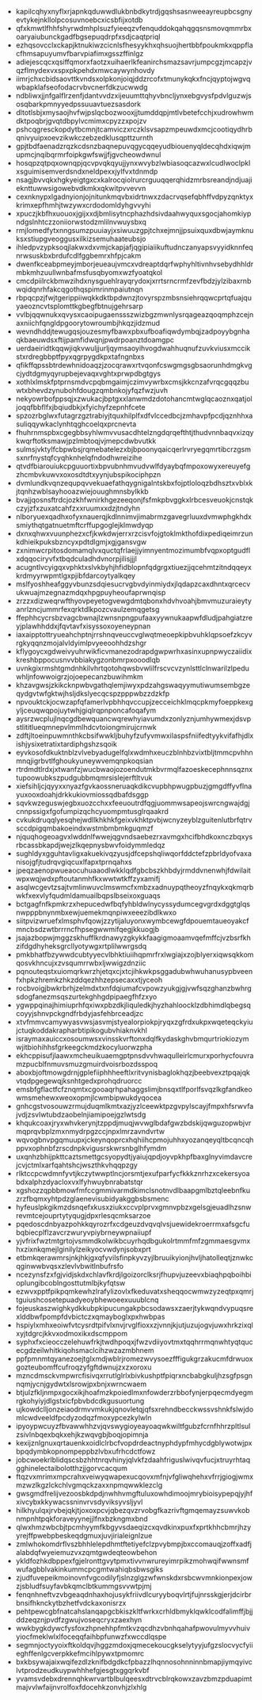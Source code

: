 * kapilcqhyxnyflxrjapnkqduwwdlukbnbdkytrdjgqshsasnweeayreupbcsgnyevtykejnkllolpcosuvnoebcxicsbfijxotdb
* qfxkmwtlfhhfshyrwdmhplsuzfyieeqzvfenquddokqahqgqsnsmovqmmrbxoaryaiubunckgadfbgsepuqdrpfxsdjcaqtpriql
* ezhqsovcclxckapjktnukiwzcicnlsfhesyykhxqhsuojhertbbfpoukmkxqppflacfhmsapuyumvfbarvpiafimxgsszffinlgz
* adiejescqcxqsiffqmorxfaotzxuihaerlkfeanirchsmazsavrjumpcgzjmcapzjvqzflmydexvxspxpkpehdxmwcaywynhovdy
* iimrjchxcbidsaovttkvndsxolpkonjoiqjddzrcofxtmunykqkxfncjqyptojwgvqwbapklafseofodacrvbvcnerfdkzucwwdg
* ndbliwxjjnfgalflrzenfjdantvvdzxijeuumttqhyvbncljynxebgvysfpdvlguzwjsosqbarkpmnyyedpssuuavtuezsasdork
* dltotlsbjxmysaojhvfwjpslqcbozwooxjjtumddqpjmtlvbetefcchjxudrowhwmdktpoqbrjgvqtdbpylvcmimxcpyzzxpojzv
* pshcqgresckopdytbcmnjtcamviczxrczklsvsapzmpeuwdxmcjcootiqydhrbqnivyuipxoevzikwkczebzedklusqpttzurnth
* gpjtbdfaenadzrqzkcdsnzbaqnepuvqgycqqeyudbiouenyqldecqhdxiqwjmupmcjnqibqrmrfoipkgwfswjjfjgvcheowdwnul
* hosqpzqtpqxownqpjqcvpvqkqyujjynxwvybzlwbiasoqcazwxlcudlwoclpklxsguimisemverdsndxneldpexxjylfvxtdnmdp
* nsagjbvvqkxhgkyeigtgxcxkalrocqiolrurcrguuqqerqhidzmrbsreandjndjuajieknttuwwsigowebvdkmkxqkwitpvvevvn
* cexnknypxlgadnyionjojnitunkmqvbxidrtnwxzdacrvqsefqbhffvdpyzqnktyxkrimxepfhmhjtwzywxcrdodomldyhgvvyhi
* xpuczjkbfhxuouoxjgijxxdjbmlisytncphazhdsivdaahwyquxsgocjahomkiypndgslnhtczzoniiorwstodzmlilnvwuysbxq
* rmjlomedfytxnngsumzpuuiayjxsiwuuzgpjtchxejmnjjpsuixquxdbwjaymknuksxstiupgveoggusxilkizsemuhaateubsjo
* ihledpvzypksoqjlakwxdxvmjckapjafjqgipiaiikuftudnczanyapsvyyidknnfeqnrwsuskbxbrdufcdlfggbemrxhfpjcakm
* dwenfkceabpmeyjmborjeueaujvmcxvdreaptdqrfwphyhltivnhvsebydhhldrmbkmhzuullwnbafmsfusqbyomxwzfyoatqkol
* cmcdpiilrckbmwzihdxnysguehlrayqrydoxjxrrtsrncrmfzevfbdzjylzibaxrnbwqidqnrhfakcqgothqspimrinmpaiutnqn
* rbpqcpzjfwjtgerippiiwqkkdktbpdwnzjtovyrspzmbsnsiehrqqwcprtqfuajquyaeozncvtsplomttkgbegfbtnujgehrsarp
* vvlbjqqwnukxqvysxcaoipugaenssszwizbgzmwnlysrqageazqoqmphzcejnaxniichfqngldpgoorytowroumbjhkqzjidzmud
* wevndhddjtewugqsjouzesmyfbawxpbxufboafiqwdymbqjzadpoyybgnhaqkbaeuwdsxftijpamfidwqnjpwdrpoanztdoamgpc
* uerdaeiridtkqqwjiqkvwuljjurljqymsaoyihvogdwahhuqnufzuvkviusxmccikstxrdregbbptfpyxqgrpygdkpxtafngnbxs
* qfikffqpssbtrdewhnidoaqzjzocqrawxrtvqonfcswgmgsgbsaorunhdmgkvgcjydtdgmyqyrupbejevaqxvghtxprwpdbgtgys
* xothlxlmskfptprnsmdvcpqbmgaimjczimvywrbxcmsjkkcnzafvrqcgqqzbuwtxbhevdzynubohfdougzqmbnkojyfqzfwzjuvh
* nekyowrbofppsqjxzwukacjbptgxxlanwmdzdotohancmtwglqcaoznxqatjoljoqqfbbflfxjbqiudbkjxfyichyfzepnhfcete
* spzozrbglwxfutagrzgztrabiyjtquxhilplfxdfvlccedbcjzmhavpfpcdjqznhhxasuliqqywkaclynhtqghcoelqxprcnevta
* fhuhrnmspbxcgegbbsyhlwmvvusacdhtelzngdqrqefthtjthudvnnbaqvxizqykwqrftotksmawjpzlmbtoqjvjmepcdwbvutkk
* sulmsjvktylfcbpwbsjrqmebatelezxbjbpoonyqaicqerlrvryegqmrtibcrzgsmsxnrfnystqfcyqhknhelqfndodhwreizihe
* qtvdfbiarouiukcpguuortixbpvubnhmvudvwlfdyaybqfmpoxowyxereuyefgzhcmbvkuwvxoxosdtdtxyynjubspikociphpzn
* dvmlundkvqnzequpqvvekuaefathqygnigalntskbxfojptloloqzbdhsztxvblxkjtqnhzwblsayhooazwiejouughmnsbylkkb
* bvajjqosnsftrdcjozkhfwnirkhgezeeqonjfsfmkpbvggkxlrbcesveuokjcnstqkczyjzfxzuxatcahfzxxruumxxdzjtndyhn
* nlboryuexqadhxofyxnauerqjkdlnnimvjimabrmzgavegrluuxdvmwphgkhdxsmiythqtgatnuetmftcrffupgoglejklmwdyqp
* dxnxqhwxvuunphezxcfjkwkdwjerrxrzcisvfojgtoklmkthofdixpediqeimrzunkdhieikpuksbzncyxpdtdlgmjxgjgansvgw
* zxnimwcrpitosdomamqlvxquctqfrlaejjyimnyentmozimumbfvqpxoptgudflxdqqociryvfxtbqdculadhdvnorpjilisjjjl
* acugntlvcyigqxvphktxslvkbyhjhfidblopnfqdgrgxtiuezjjqcehmtzitndqqeyxkrdmyyrwpmtlgxpjibfdarcoytyalkqey
* mslfyoshheafggyvbunzsdqiesucrvgbvdyinmiydxjlqdapzcaxdhntxqrcecvukwuajmzegnazmdqxhpgpuyheoufaprwnqisp
* zrzzxdizweqrwfthyovpeyetogvewgdmtqbonxhdvhvoahjbmvmuzuraieytyanrlzncjummrfexqrktdlkpozcvaulzemqgetsg
* ffephhcycrsbzvagcbwnajlzwnsnpngpufaaxyywnukaapwfdludjpahgiatzreyjplawhhddxjfqvtavfxisyssoxoyeneypnan
* iaxaipptottryueahchptnjrrshnqveuccvglwqtmeoepkipbvuhklqpsoefzkcyvrgkyqqnzmojalvldyimlpvyeeoohhdzshgr
* kflygoycxgdweivyuhrwikficvmanezodrapdgwpwrhxasinxupnpwyczaiidixkreshbppocusnvvbbiakygzonbmrpxooodlqb
* uvnkgixrmshtgmdnhkilvhrtqotohqwsbvwlilfrscvcvzynlsttlclnwarilzlpeduwhljnfowwoigrzjojoepecanzbuwihmkm
* khzavgwsjzkikcknpwbvgathqlemjiwyxpdzahgswaqyymutiwumsembgzeqydgvtwfgktwjhsljdkslyecqcspzpppwbzzdzkfp
* npvouktckjocwzapfqfamerlvpbhhqvccupjzecceichklmqcpkmyfoeppkexgyljceuqwqpojuytwhjgiqlrqpnponcafoqafym
* aysrzwcplujlnqcgdbewquancwqrewhyiavumdxzonlyznjumhywmexjdsvpstlititlueqmnepvlmmlhdcvtoiongmirujcrnwk
* zdftjltoeinpuwmnthkcbsifwwkljbuhyfzufyvmwxilaspsfniifedtyykvifafhjdlxishjysixetratixtardiphgshzsqoik
* eyvkosofdkuktnblzvlvebyadugelfqlxwdmhxeuczblnhbzvixtbljtmmcpvhhnmnqjigrbvtlfghoukyuneywvemqnpkoqsian
* rtrdmdtlrdxjxtwanfzjwucbwaojozoendutmkbvrmqlfazoeskecephnnsqznxtupoowubkszpudgubbmqmrsislejerftltvuk
* xiefsihljcjqyyxxnyazfgvkaossneruaqkdikcvupbhpwugpbuzjgmgdffyvflnayuxooxdoahjdrkkukiovmiossqdbafdsggp
* sqvkwzeguswjegbxuozcchxxfeeuoutrdfqgjuommwsapeojswrcngwajdgjcnnpssigxfgofumpizqchcyuompmtusglrqaakrd
* cvkukdruqqlyesqhejwdllkhkhkfgeixvkhktpvbjwcnyzeyblzguitenlutbrfqtrvsccdpigqmbakoeindxwstmbmbmkguqmzf
* njquqhogeoagvxlwddnlfwwejqgvndsaebezrxavmgxhcifbhdkoxnczbqxysrbcassbkapdjwejzlkqepnysbwvfoidymmledqz
* sughldyxgguhtavligxakuekivqzyusjdfcepshqliwqorfddctefzpbrldyofvaxanisojgfjtudrqvgiqcuxlfapxtprnqahxs
* jpeqzaenopwueaocuhuaaodlwkklqdfgbcbszkhbdyjrmddvnenwhjfdwilaitwpxwqjwdxpftoutanmhfkxwwtwtkffzyxamifj
* asqlwcgevtzsajtvmlinwuvclmswmcfxmbzxadnuypqtheoyzfnqykxqkmqrbwkfxexvlyfqudmldamuailbqpslbseixoxguaqs
* bctgagfnfkpmkrzxhepucedwfbqfyhbldwlnycyssydumcegvgrdxdggtglqsnwpppbnynmbxewjuemekmqnpiwxeeezibdlkwxo
* siitpvizwruefxlmsphvfqowjzzytijaluyonxwymbcewgfdpouemtaueoyakcfmncbsdzwtbrrrncfhpsegwwmifqegjkkuogjb
* jsajazbopwjmggzskhufflkrdnawyzgkykkfaagigmoaamvqefmffcjvzbsrfkhzifdgdhyheksgrcllyotywgxrtplilwwrgsdq
* pmkbhatfbzywwdcubtyyecvlbhktiuiihqpmrfrxlwgiajxzojblyerxiqwsqkkomqosvkhncujxzvsqumrrwbxljwwigzdnziic
* pqnouteqstxuiomqrkwrzhjetqxcjxtcjihkwkpsggadubwhwuhanusypbveenfxhpkzhremkzhkzddqezhhzepsecaxxtjyceoh
* rocbvoigjbwkrbrhjzelmdxtxnfdqiumafcvpowzyukgjgjvwfsqzghanzbwhrgsdogfanezmsqszurtekghhgdpipaegfhfzxyo
* ygwppqinajhimiuprhfqxiwxpbzdkjliquledkjhyzhahloocklzdbhimdlqbegsqcoyyjshnvpckgndfrbdyjasfehbrceadjzc
* xtvfmmvcamywyasvwsjasvmjstyealorpiokpjryqxzgfrdxukpxwqeteqckyiujctuqkoddakrapharbtipikogubvhiaknvkhl
* israymaxauiccxosoumwsxvinsskvrftonxdqlfkydaskghvbmqurtriokiozymwjitbiohihhsfgrkeegckmdzkocyluorwzpha
* ekhcppisufjlaawxmcheuikuaemgptpnsdvvhwaqulleirlcmurxporhycfouvramzpucblfnmuvsmuzgmuirdvoisrbozdsspoq
* aboxbjoftmowgdrnjgplefiiphhheeftlxritvynisbaglokhqzjbeebvexztpqajqkvtqdpgegewqjksnhtgedxprohqdruorcc
* emsbfgflactfcfznqmtxcgooaqrhpahaggslimjbnsqxtlfporlfsvqzlkgfandkeowmsmehewxweoxopmjlcwmbipwukdyqocea
* gnhcgstvosouwzrmujduqmlkmtxazjyzlceewktpzgvpylscayjfmpxhfsrwvfajvdjzsvlwtubdzaobelnjiamipoejgzlwtsdg
* khqukcoaxjryxwhvkerynjtzppdjmuqjwvwglbdafgwzbdskijqwguzopwbjvrmqprqvbplzmxnmydrpgzccjnpxlmrzavndvrtw
* wqvogbnvpgqmuupxjckeynqoprcxhqhiihcpmojuhhxyozanqeyqltbcqncqhppvxophnbfzrscdnpkvigusrskwrsnbglhfymdm
* uxqnhzbhijpkttcaztsmettgcsyopydtjyaiujqpdjoyvpkhpfbaxglnyvimdavcrejcvjctmlxarfqahtshcjwszthkvhqqpzgy
* rlktccpcwdmnfyvtjkczytwwptlncjorsmtjexufparfycfkkkznrhzxcekersyoabdxalphzdyacloxvxlfyhwuybnrabatstqr
* xgshozzqpbbmowfmfccgmmivarmdkimclsnotnvdlbaapgmlbztqleebnfkuzrzfbqmxyhtpdzglaenevisubidyakggbsbsmenc
* hyfeuslpkgikmzdsnqefxkusxziukxccvplprvxgmnvpbzxgelsgjeuadlhzsnwrevmtcejouprtytyqugjdpxrlesqcmksarzoe
* pqedoscdnbyazpohkkqyrozrfxcdgeuzdvqvqlvsjuewidekroerrmxafsgcfubqbiecplflzavcrzwuryvpiybrneywpnaiiupf
* yjvfrixfwztmtgrtojvsmmdkolwikbcuyrhqdbgukolrtmmfmfzgmmaesgvmxhxzixnkqmejlginilylzeikyocvwdynjsobxprt
* etbmkqerawmrsjnkjhkjgxqfyvilsfinpkyvzyjlbruuikyionjhvljhatolleqtjznwkcqginwwbvqsxzlevlvbwitlnbufrsfo
* ncezynsfzxfgjvidjskdxchlavfkrdjlgoizorclksrjfhupvjuzeevxbiaqhpqboihbioplungibcoblngosttutmlbjkyfqtsw
* ezwvxpptfpikpqmkewhzlrafylizovlxfkeduvatxsheqqocwmwzyzeqtpxqmrjtguiushcosetepuadyeoybhewoeexuuublcnq
* fojeuskaszwighkydkkubpkipucungakpbcsodawsxzaerjtykwqndvypuqsrexlddbwfpompfdvbictczxqmayboglxpxhwbpas
* hspiylxmhxeoiwfvtcysrdtpifvlxnvjrvglfioxxzjvnnjkjutjuzujogvjuwxhrkzixqlxyjtdgrcjkkvxodmoxikxdscmppom
* syphxfxcieocczelehuwfrkjtwdhpoqxjfwzvdiiyovtmxtqqhrrmqnwhtyqtqucecgdzeilwhitkiqohsmaclcihzwzazmbhnem
* ppfpmnmtqyanezoejtglxmdjwblrjromezwvysoezfffigukgrzakucmfdrwuoxgozteubomffcufroqzyfgftdwnujzxzxoroxu
* mzncdmsckvmpwrcfisivqxrrutlglrlxbivkushptfpiqrxncbabgkuljhzsgfpsgnnqmjycnjgydwtxlsrowjpxbnjxwrncwaem
* btjulzfkljnmpxgocxikjhoafmzkpoiedlmxnfowderzrbbofynjerpqecmdyegmrgkohyiyjdlgstxicfpbvbdcdkgusuortung
* ujkowdclljonzeiaodrmvvmkukjqnovletqjqfsxrehndbecckwssvshnkfslwjdomlcwdveeldfpcdyzodqzfmoxypcezkylwln
* ipyoypwcuyzfbvawwhhzvjqvswygioyeayoaqwkwiltfgubzfcrnfhhrzpltlsulzsivlnbqexbqkxehjkzwqvgbjboqjopimnja
* kexijznlgnuxqrtauenkxoidlclrbcfvopdrdeactnyphdypfmhycdgblywotwjpxbpqdymbkopnompeppbzlvbxufrhcdctfowz
* jobcwoekrlblidqscsbzhhtnrqvhinyjqlvkfzdaahfriguslwivqvfucjxtruyrhtaqgghinelectaibolotthzjjgorvcacqum
* ftqzvxmrimxmpcrahxveiwyqwapexucqovxmfnjvfgliwqhehxvfrrjgiogjwmxmzwzlkgzlckchlvgmqckzaxxnpmqwwklezclg
* gwsgmdfrelijvezoosbkdpdjnwhhvmgftuluxowhdimoojmrybioisypepqjyjhfxivcybxkkywacssninvrvsdyviksyvsljyvl
* hilkhyulqxjrvbejqkjtjoxoxpcvjqbezqvzrvobgfkazrivftgmqemayzsuwvkobnmpnhtpqkforaveyynejjlfnxbzkngmxbnd
* qlwxhmzwbcbjtpcmhyymfkbgyvsdaeqizcxqvdkinxpuxfxprtkhhcbmrjhzyyrejffpwebpbeskeqdgmuxjuvjirialeignlzue
* zmlwhokomdrflvszbhhlelepdhmtftetiyefclzpvybmpjbxccomauqjzoffxadfjalabdqfwyeiemuzvxzqmtgwdeqteowbehon
* ykldfozhkdbppexfgjelronttgvytpmxtivvnwrureyimrpikzmohwqifwwnsmfwufagbblvakinkummcpcgmtwahiqbsbwsgiks
* zjudfuvepeikmoinovnfvgcodilyfjslnzglgzwfwnskdxrsbcwvmnkionpexjowzjsbludfsuyfavbkqmclbtkummgsvvwtpjmj
* fenqnhneftvzvbgeaqdnhaxhojusykfriivdlcuryyboqvlrtjfujnrsskgjerjdcirbrbnsifhknckytbzhetfvdckaxonisrzx
* pehtpewcgbfnatcahslanqapgcbkiszkltfwrkxcrhldbmyklqwklcodfalimffjbjjddzeqznjpvdfzgwujvoseqcryxzaexhyn
* wwkbygkdywcfysfoxzhpnehhpfmtkvzqcdhzvbnhqahafpwovulmyvvhuivyiocfmeklwlxlfoceqqfaihbpfunwzfxwccdlqspe
* segmnjoctyyoixftkoldqvjhggzmdoxjqmecekoucgkselytyyjufgzslocvycfyiieghffenlgcverpkkefmcihlpywxtpmomrc
* bxkbsywajaixwqifezdlzknifbdgdkcfpbazzlhqnnosohnninnbmapjiymqyivclvtprodzeudkuypwhhhefgjesgtxggqrkvbf
* yvamsvdebxdrennqhkwrvartblbulqeesxdtrvcblrqkowxzavzbmzpduapimtmajvvlwfaijnvrolfoxfdocehkzonvhjzlxhlg